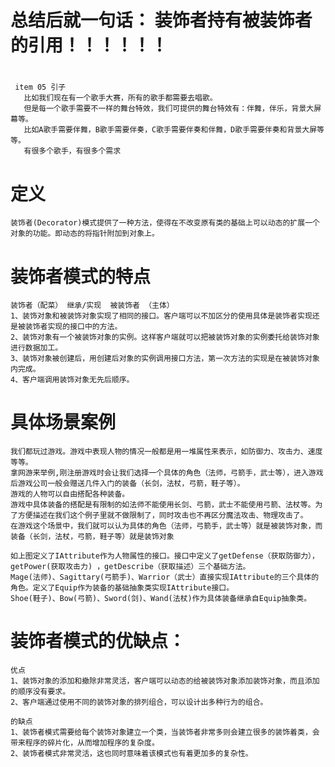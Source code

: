 # 总结后就一句话：  装饰者持有被装饰者的引用！！！！！！

# 
     item 05 引子
       比如我们现在有一个歌手大赛，所有的歌手都需要去唱歌。
       但是每一个歌手需要不一样的舞台特效，我们可提供的舞台特效有：伴舞，伴乐，背景大屏幕等。
       比如A歌手需要伴舞，B歌手需要伴奏，C歌手需要伴奏和伴舞，D歌手需要伴奏和背景大屏等等。
       有很多个歌手，有很多个需求
       
# 定义
    装饰者(Decorator)模式提供了一种方法，使得在不改变原有类的基础上可以动态的扩展一个对象的功能。即动态的将指针附加到对象上。
    
    
# 装饰者模式的特点
 
    装饰者（配菜） 继承/实现  被装饰者 （主体）
    1、装饰对象和被装饰对象实现了相同的接口。客户端可以不加区分的使用具体是装饰者实现还是被装饰者实现的接口中的方法。
    2、装饰对象有一个被装饰对象的实例。这样客户端就可以把被装饰对象的实例委托给装饰对象进行数据加工。
    3、装饰对象被创建后，用创建后对象的实例调用接口方法，第一次方法的实现是在被装饰对象内完成。
    4、客户端调用装饰对象无先后顺序。  
    
    
# 具体场景案例
    我们都玩过游戏。游戏中表现人物的情况一般都是用一堆属性来表示，如防御力、攻击力、速度等等。
    拿网游来举例,刚注册游戏时会让我们选择一个具体的角色（法师，弓箭手，武士等），进入游戏后游戏公司一般会赠送几件入门的装备（长剑，法杖，弓箭，鞋子等）。
    游戏的人物可以自由搭配各种装备。
    游戏中具体装备的搭配是有限制的如法师不能使用长剑、弓箭，武士不能使用弓箭、法杖等。为了方便描述在我们这个例子里就不做限制了，同时攻击也不再区分魔法攻击、物理攻击了。
    在游戏这个场景中，我们就可以认为具体的角色（法师，弓箭手，武士等）就是被装饰对象，而装备（长剑，法杖，弓箭，鞋子等）就是装饰对象
    
    如上图定义了IAttribute作为人物属性的接口。接口中定义了getDefense（获取防御力），getPower(获取攻击力) ，getDescribe（获取描述）三个基础方法。
    Mage(法师)、Sagittary(弓箭手)、Warrior（武士）直接实现IAttribute的三个具体的角色。定义了Equip作为装备的基础抽象类实现IAttribute接口。
    Shoe(鞋子)、Bow(弓箭)、Sword(剑)、Wand(法杖)作为具体装备继承自Equip抽象类。
    
    
# 装饰者模式的优缺点：
    优点
    1、装饰对象的添加和撤除非常灵活，客户端可以动态的给被装饰对象添加装饰对象，而且添加的顺序没有要求。
    2、客户端通过使用不同的装饰对象的排列组合，可以设计出多种行为的组合。
    
    的缺点
    1、装饰者模式需要给每个装饰对象建立一个类，当装饰者非常多则会建立很多的装饰着类，会带来程序的碎片化，从而增加程序的复杂度。
    2、装饰者模式非常灵活，这也同时意味着该模式也有着更加多的复杂性。
 
    
    
    
    
    
    
    
    
    
    
    
    
    
    
    
    
    
    
    
    
    
    
    
    